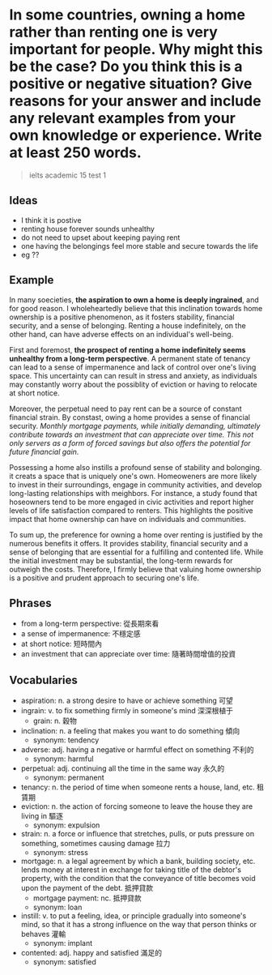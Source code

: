 # In some countries, owning a home rather than renting one is very important for people. Why might this be the case? Do you think this is a positive or negative situation? Give reasons for your answer and include any relevant examples from your own knowledge or experience. Write at least 250 words.

> ielts academic 15 test 1

## Ideas

- I think it is postive
- renting house forever sounds unhealthy
- do not need to upset about keeping paying rent
- one having the belongings feel more stable and secure towards the life
- eg ??

## Example

In many soecieties, **the aspiration to own a home is deeply ingrained**, and for good reason. I wholeheartedly believe that this inclination towards home ownership is a positive phenomenon, as it fosters stability, financial security, and a sense of belonging. Renting a house indefinitely, on the other  hand, can have adverse effects on an individual's well-being.

First and foremost, **the prospect of renting a home indefinitely seems unhealthy from a long-term perspective**. A permanent state of tenancy can lead to a sense of impermanence and lack of control over one's living space. This uncertainty can can result in stress and anxiety, as individuals may constantly worry about the possiblity of eviction or having to relocate at short notice.

Moreover, the perpetual need to pay rent can be a source of constant financial strain. By constast, owing a home provides a sense of financial security. *Monthly mortgage payments, while initially demanding, ultimately contribute towards an investment that can appreciate over time. This not only servers as a form of forced savings but also offers the potential for future financial gain.*

Possessing a home also instills a profound sense of stability and bolonging. it creats a space that is uniquely one's own. Homeoweners are more likely to invest in their surroundings, engage in community activities, and develop long-lasting relationships with meighbors. For instance, a study found that hoseowners tend to be more engaged in civic activities and report higher levels of life satisfaction compared to renters. This highlights the positive impact that home ownership can have on individuals and communities.

To sum up, the preference for owning a home over renting is justified by the numerous benefits it offers. It provides stability, financial security and a sense of belonging that are essential for a fulfilling and contented life. While the initial investment may be substantial, the long-term rewards for outweigh the costs. Therefore, I firmly believe that valuing home ownership is a positive and prudent approach to securing one's life.

## Phrases

- from a long-term perspective: 從長期來看
- a sense of impermanence: 不穩定感
- at short notice: 短時間內
- an investment that can appreciate over time: 隨著時間增值的投資

## Vocabularies

- aspiration: n. a strong desire to have or achieve something 可望
- ingrain: v. to fix something firmly in someone's mind 深深根植于
  - grain: n. 穀物
- inclination: n. a feeling that makes you want to do something 傾向
  - synonym: tendency
- adverse: adj. having a negative or harmful effect on something 不利的
  - synonym: harmful
- perpetual: adj. continuing all the time in the same way 永久的
  - synonym: permanent
- tenancy: n. the period of time when someone rents a house, land, etc. 租賃期
- eviction: n. the action of forcing someone to leave the house they are living in 驅逐
  - synonym: expulsion
- strain: n. a force or influence that stretches, pulls, or puts pressure on something, sometimes causing damage 拉力
  - synonym: stress
- mortgage: n. a legal agreement by which a bank, building society, etc. lends money at interest in exchange for taking title of the debtor's property, with the condition that the conveyance of title becomes void upon the payment of the debt. 抵押貸款
  - mortgage payment: nc. 抵押貸款
  - synonym: loan
- instill: v. to put a feeling, idea, or principle gradually into someone's mind, so that it has a strong influence on the way that person thinks or behaves 灌輸
  - synonym: implant
- contented: adj. happy and satisfied 滿足的
  - synonym: satisfied